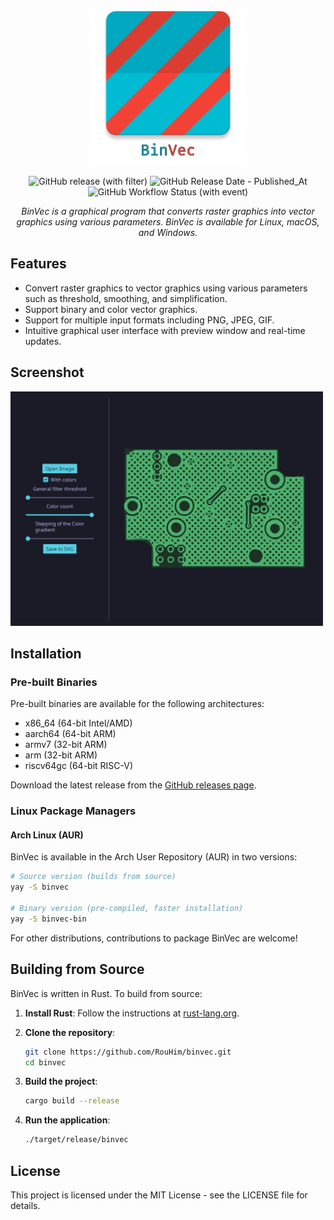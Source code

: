 <p align="center">
    <img src="https://raw.githubusercontent.com/RouHim/binvec/main/banner.png" width="250"/>
</p>

<p align="center">
    <img alt="GitHub release (with filter)" src="https://img.shields.io/github/v/release/rouhim/binvec">
    <img alt="GitHub Release Date - Published_At" src="https://img.shields.io/github/release-date/rouhim/binvec">
    <img alt="GitHub Workflow Status (with event)" src="https://img.shields.io/github/actions/workflow/status/rouhim/binvec/pipe.yaml">
</p>

<p align="center">
    <i>BinVec is a graphical program that converts raster graphics into vector graphics using various parameters. BinVec is available for Linux, macOS, and Windows.</i>
</p>

## Features

* Convert raster graphics to vector graphics using various parameters such as threshold, smoothing, and simplification.
* Support binary and color vector graphics.
* Support for multiple input formats including PNG, JPEG, GIF.
* Intuitive graphical user interface with preview window and real-time updates.

## Screenshot

<img src="https://raw.githubusercontent.com/RouHim/binvec/main/screenshot.jpg" width="500"/>

## Installation

### Pre-built Binaries

Pre-built binaries are available for the following architectures:

- x86_64 (64-bit Intel/AMD)
- aarch64 (64-bit ARM)
- armv7 (32-bit ARM)
- arm (32-bit ARM)
- riscv64gc (64-bit RISC-V)

Download the latest release from the [GitHub releases page](https://github.com/RouHim/binvec/releases/latest).

### Linux Package Managers

#### Arch Linux (AUR)

BinVec is available in the Arch User Repository (AUR) in two versions:

```bash
# Source version (builds from source)
yay -S binvec

# Binary version (pre-compiled, faster installation)
yay -S binvec-bin
```

For other distributions, contributions to package BinVec are welcome!

## Building from Source

BinVec is written in Rust. To build from source:

1. **Install Rust**: Follow the instructions at [rust-lang.org](https://www.rust-lang.org/tools/install).

2. **Clone the repository**:
   ```bash
   git clone https://github.com/RouHim/binvec.git
   cd binvec
   ```

3. **Build the project**:
   ```bash
   cargo build --release
   ```

4. **Run the application**:
   ```bash
   ./target/release/binvec
   ```

## License

This project is licensed under the MIT License - see the LICENSE file for details.

